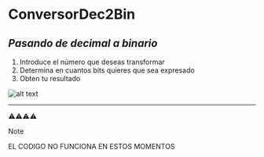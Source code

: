 # ConversorDec2Bin
 
## **_Pasando de decimal a binario_**

1. Introduce el número que deseas transformar
2. Determina en cuantos bits quieres que sea expresado
3. Obten tu resultado
   
![alt text](https://codelearn.es/wp-content/uploads/sites/4/2022/09/binary-code.jpg)

---

⚠⚠⚠⚠
>[!NOTE]
>EL CODIGO NO FUNCIONA EN ESTOS MOMENTOS
